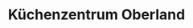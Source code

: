 ---
title: "Küchenzentrum Oberland"
url: /weilheim-in-oberbayern/kuechenzentrum-oberland/
shop: Küchen
---